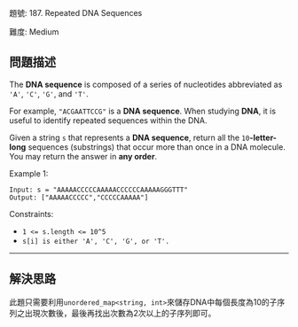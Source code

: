 題號: 187. Repeated DNA Sequences

難度: Medium

## 問題描述

The **DNA sequence** is composed of a series of nucleotides abbreviated as `'A'`, `'C'`, `'G'`, and `'T'`.

For example, `"ACGAATTCCG"` is a **DNA sequence**.
When studying **DNA**, it is useful to identify repeated sequences within the DNA.

Given a string `s` that represents a **DNA sequence**, return all the `10`**-letter-long** sequences (substrings) that occur more than once in a DNA molecule. You may return the answer in **any order**.


Example 1:

```
Input: s = "AAAAACCCCCAAAAACCCCCCAAAAAGGGTTT"
Output: ["AAAAACCCCC","CCCCCAAAAA"]
```

Constraints:

- `1 <= s.length <= 10^5`
- `s[i] is either 'A', 'C', 'G', or 'T'.`



---
## 解決思路

此題只需要利用`unordered_map<string, int>`來儲存DNA中每個長度為10的子序列之出現次數後，最後再找出次數為2次以上的子序列即可。

